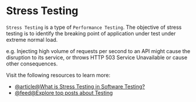 # Stress Testing

`Stress Testing` is a type of `Performance Testing`. The objective of stress testing is to identify the breaking point of application under test under extreme normal load.

e.g. Injecting high volume of requests per second to an API might cause the disruption to its service, or throws HTTP 503 Service Unavailable or cause other consequences.

Visit the following resources to learn more:

- [@article@What is Stress Testing in Software Testing?](https://www.guru99.com/stress-testing-tutorial.html)
- [@feed@Explore top posts about Testing](https://app.daily.dev/tags/testing?ref=roadmapsh)
